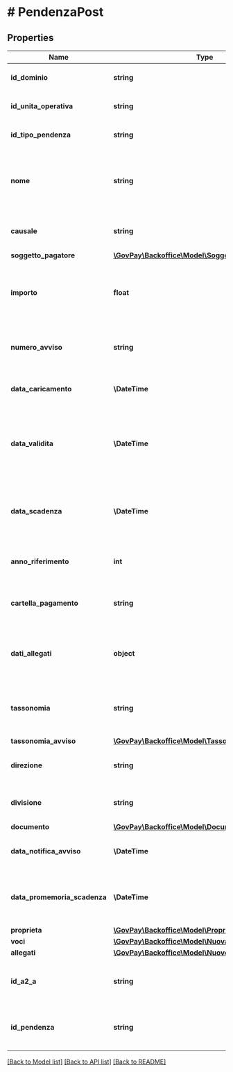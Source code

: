 # # PendenzaPost

## Properties

Name | Type | Description | Notes
------------ | ------------- | ------------- | -------------
**id_dominio** | **string** | Identificativo del dominio creditore |
**id_unita_operativa** | **string** | Identificativo dell&#39;unita&#39; operativa | [optional]
**id_tipo_pendenza** | **string** | Identificativo della tipologia pendenza | [optional]
**nome** | **string** | Nome della pendenza da visualizzare sui portali di pagamento e console di gestione. | [optional]
**causale** | **string** | Descrizione da inserire nell&#39;avviso di pagamento |
**soggetto_pagatore** | [**\GovPay\Backoffice\Model\Soggetto**](Soggetto.md) |  | [optional]
**importo** | **float** | Importo della pendenza. Deve corrispondere alla somma delle singole voci. |
**numero_avviso** | **string** | Numero avviso, assegnato se pagabile da psp | [optional]
**data_caricamento** | **\DateTime** | Data di emissione della pendenza | [optional]
**data_validita** | **\DateTime** | Data di validita dei dati della pendenza, decorsa la quale la pendenza può subire variazioni. | [optional]
**data_scadenza** | **\DateTime** | Data di scadenza della pendenza, decorsa la quale non è più pagabile. | [optional]
**anno_riferimento** | **int** | Anno di riferimento della pendenza | [optional]
**cartella_pagamento** | **string** | Identificativo della cartella di pagamento a cui afferisce la pendenza | [optional]
**dati_allegati** | **object** | Dati applicativi allegati dal gestionale secondo un formato proprietario. | [optional]
**tassonomia** | **string** | Macro categoria della pendenza secondo la classificazione del creditore | [optional]
**tassonomia_avviso** | [**\GovPay\Backoffice\Model\TassonomiaAvviso**](TassonomiaAvviso.md) |  | [optional]
**direzione** | **string** | Identificativo della direzione interna all&#39;ente creditore | [optional]
**divisione** | **string** | Identificativo della divisione interna all&#39;ente creditore | [optional]
**documento** | [**\GovPay\Backoffice\Model\Documento**](Documento.md) |  | [optional]
**data_notifica_avviso** | **\DateTime** | Data in cui inviare il promemoria di pagamento. | [optional]
**data_promemoria_scadenza** | **\DateTime** | Data in cui inviare il promemoria di scadenza della pendenza. | [optional]
**proprieta** | [**\GovPay\Backoffice\Model\ProprietaPendenza**](ProprietaPendenza.md) |  | [optional]
**voci** | [**\GovPay\Backoffice\Model\NuovaVocePendenza[]**](NuovaVocePendenza.md) |  |
**allegati** | [**\GovPay\Backoffice\Model\NuovoAllegatoPendenza[]**](NuovoAllegatoPendenza.md) |  | [optional]
**id_a2_a** | **string** | Identificativo del gestionale responsabile della pendenza |
**id_pendenza** | **string** | Identificativo della pendenza nel gestionale responsabile |

[[Back to Model list]](../../README.md#models) [[Back to API list]](../../README.md#endpoints) [[Back to README]](../../README.md)

